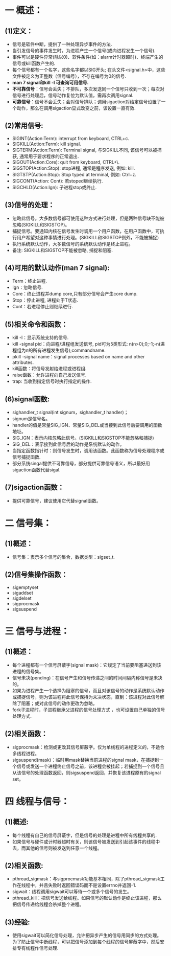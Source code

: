 # 一 概述：
## (1)定义：
- 信号是软件中断，提供了一种处理异步事件的方法.
- 当引发信号的事件发生时，为进程产生一个信号(或向进程发生一个信号).
- 事件可以是硬件异常(除以0)、软件条件(如：alarm计时器超时)、终端产生的信号或kill函数产生的.
- 每个信号都有一个名字，这些名字都以SIG开头; 在头文件<signal.h>中，这些文件被定义为正整数（信号编号），不存在编号为0的信号.
- **man 7 signal和kill -l 可查询可用信号.**
- **不可靠信号**：信号会丢失；不排队，多次发送同一个信号只收到一次；每次对信号进行处理后，信号动作复位为默认值，需再次调用signal.
- **可靠信号**：信号不会丢失；会对信号排队；调用sigaction对给定信号设置了一个动作，那么在调用sigaction显式改变之前，该设置一直有效.

## (2)常用信号:
- SIGINT(Action:Term): interrupt from keyboard, CTRL+c.
- SIGKILL(Action:Term): kill signal.
- SIGTERM(Action:Term): Terminal signal, 与SIGKILL不同, 该信号可以被捕获, 通常用于要求程序的正常退出.
- SIGOUT(Action:Core): quit from keyboard, CTRL+\\.
- SIGSTOP(Action:Stop): stop进程, 通常是程序发送, 例如: kill.
- SIGTSTP(Action:Stop): Stop typed at terminal, 例如: Ctrl+z.
- SIGCONT(Action: Cont): 若stoped继续执行.
- SIGCHLD(Action:Ign): 子进程stop或终止.

## (3)信号的处理：
- 忽略此信号。大多数信号都可使用这种方式进行处理，但是两种信号缺不能被忽略(SIGKILL和SIGSTOP)。
- 捕捉信号。要通知内核在信号发生时调用一个用户函数，在用户函数中，可执行用户希望对这种事情进行处理。(SIGKILL和SIGSTOP例外，不能被捕捉)
- 执行系统默认动作，大多数信号的系统默认动作是终止进程。
- 备注: SIGKILL和SIGSTOP不能被忽略, 捕捉和阻塞.

## (4)可用的默认动作(man 7 signal):
- Term：终止进程.
- Ign：忽略信号.
- Core：终止进程并dump core,只有部分信号会产生core dump.
- Stop：停止进程, 进程处于T状态.
- Cont：若进程停止则继续进行.

## (5)相关命令和函数：
- kill -l：显示系统支持的信号.
- kill -signal pid：向进程/进程组发送信号, pid可为5类形式: n(n>0);0;-1;-n(进程组为n的所有进程发生信号);commandname.
- pkill -signal name：signal processes based on name and other attributes.
- kill函数：将信号发射给进程或进程组.
- raise函数：允许进程向自己发送信号.
- trap: 当收到指定信号时执行指定的操作.

## (6)signal函数:
- sighandler_t signal(int signum，sighandler_t handler)；
- signum是信号名。
- handler的值是常量SIG_IGN、常量SIG_DEL或当接到此信号后要调用的函数地址。
- SIG_IGN：表示内核忽略此信号。(SIGKILL和SIGSTOP不能忽略和捕捉)
- SIG_DEL：表示接到此信号后的动作是系统默认的动作。
- 当指定函数指针时：则信号发生时，调用该函数。此函数称为信号处理程序或信号捕捉函数.
- 部分系统singal提供不可靠信号，部分提供可靠信号语义，所以最好用sigaction函数代替sigal.

## (7)sigaction函数：
- 提供可靠信号，建议使用它代替signal函数。

# 二 信号集：
## (1)概述：
- 信号集：表示多个信号的集合，数据类型：sigset_t.

## (2)信号集操作函数：
- sigemptyset
- sigaddset
- sigdelset
- sigprocmask
- sigsuspend

# 三 信号与进程：
## (1)概述：
- 每个进程都有一个信号屏蔽字(signal mask)：它规定了当前要阻塞递送到该进程的信号集。
- 信号未决(pending)：在信号产生和信号传递之间的时间间隔内称信号是未决的。
- 如果为进程产生一个选择为阻塞的信号，而且对该信号的动作是系统默认动作或捕捉信号，则为该进程将此信号保持为未决状态，直到：该进程对此信号解除了阻塞；或对此信号的动作更改为忽略。
- fork子进程时，子进程继承父进程的信号处理方式 ，也可设置自己单独的信号处理方式.

## (2)相关函数：
- sigprocmask：检测或更改其信号屏蔽字。仅为单线程的进程定义的，不适合多线程进程。
- sigsuspend(mask)：临时用mask替换当前进程的signal mask，在捕捉到一个信号或发送一个进程终止信号之前，该进程会被挂起；若捕捉到一个信号且从该信号的处理函数返回，则sigsuspend返回，并恢复该进程原有的signal set。

# 四 线程与信号：
## (1)概述:
- 每个线程有自己的信号屏蔽字，但是信号的处理是进程中所有线程共享的.
- 如果信号与硬件或计时器超时有关，则该信号被发送到引起该事件的线程中去，而其他的信号则被发送到任意一个线程。

## (2)相关函数:
- pthread_sigmask：与sigprocmask功能基本相同，除了pthread_sigmask工作在线程中，并且失败时返回错误码而不是设置errno并返回-1.
- sigwait：线程调用sigwait可以等待一个或多个信号的发生。
- pthread_kill：把信号发送给线程。如果信号的默认动作是终止该进程，那么把信号传递给线程会杀掉整个进程。

## (3)经验:
- 使用sigwait可以简化信号处理，允许把异步产生的信号用同步的方式处理。为了防止信号中断线程，可以把信号添加到每个线程的信号屏蔽字中，然后安排专有线程作信号处理.
